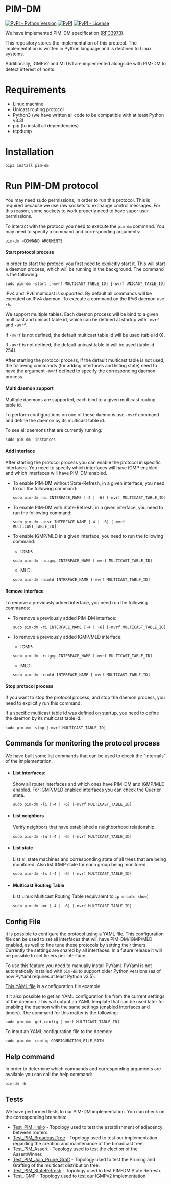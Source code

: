 # PIM-DM

[![PyPI - Python Version](https://img.shields.io/pypi/pyversions/pim-dm)](https://pypi.org/project/pim-dm/)
[![PyPI](https://img.shields.io/pypi/v/pim-dm)](https://pypi.org/project/pim-dm/)
[![PyPI - License](https://img.shields.io/pypi/l/pim-dm)](https://github.com/pedrofran12/pim_dm/blob/master/LICENSE)

We have implemented PIM-DM specification ([RFC3973](https://tools.ietf.org/html/rfc3973)).

This repository stores the implementation of this protocol. The implementation is written in Python language and is destined to Linux systems.

Additionally, IGMPv2 and MLDv1 are implemented alongside with PIM-DM to detect interest of hosts.


# Requirements

 - Linux machine
 - Unicast routing protocol
 - Python3 (we have written all code to be compatible with at least Python v3.3)
 - pip (to install all dependencies)
 - tcpdump


# Installation

  ```
  pip3 install pim-dm 
  ```



# Run PIM-DM protocol

You may need sudo permissions, in order to run this protocol. This is required because we use raw sockets to exchange control messages. For this reason, some sockets to work properly need to have super user permissions.

To interact with the protocol you need to execute the `pim-dm` command. You may need to specify a command and corresponding arguments:

   `pim-dm -COMMAND ARGUMENTS`


#### Start protocol process

In order to start the protocol you first need to explicitly start it. This will start a daemon process, which will be running in the background. The command is the following:
  ```
  sudo pim-dm -start [-mvrf MULTICAST_TABLE_ID] [-uvrf UNICAST_TABLE_ID]
  ```

IPv4 and IPv6 multicast is supported. By default all commands will be executed on IPv4 daemon. To execute a command on the IPv6 daemon use `-6`. 

We support multiple tables. Each daemon process will be bind to a given multicast and unicast table id, which can be defined at startup with `-mvrf` and `-uvrf`.

If `-mvrf` is not defined, the default multicast table id will be used (table id 0).

If `-uvrf` is not defined, the default unicast table id will be used (table id 254).

After starting the protocol process, if the default multicast table is not used, the following commands (for adding interfaces and listing state) need to have the argument `-mvrf` defined to specify the corresponding daemon process.



#### Multi daemon support

Multiple daemons are supported, each bind to a given multicast routing table id.

To perform configurations on one of these daemons use `-mvrf` command and define the daemon by its multicast table id.


To see all daemons that are currently running:

   ```
   sudo pim-dm -instances
   ```

#### Add interface

After starting the protocol process you can enable the protocol in specific interfaces. You need to specify which interfaces will have IGMP enabled and which interfaces will have PIM-DM enabled.

- To enable PIM-DM without State-Refresh, in a given interface, you need to run the following command:

   ```
   sudo pim-dm -ai INTERFACE_NAME [-4 | -6] [-mvrf MULTICAST_TABLE_ID]
   ```

- To enable PIM-DM with State-Refresh, in a given interface, you need to run the following command:

   ```
   sudo pim-dm -aisr INTERFACE_NAME [-4 | -6] [-mvrf MULTICAST_TABLE_ID]
   ```

- To enable IGMP/MLD in a given interface, you need to run the following command:

   - IGMP:
   ```
   sudo pim-dm -aiigmp INTERFACE_NAME [-mvrf MULTICAST_TABLE_ID]
   ```

   - MLD:
   ```
   sudo pim-dm -aimld INTERFACE_NAME [-mvrf MULTICAST_TABLE_ID]
   ```

#### Remove interface

To remove a previously added interface, you need run the following commands:

- To remove a previously added PIM-DM interface:

   ```
   sudo pim-dm -ri INTERFACE_NAME [-4 | -6] [-mvrf MULTICAST_TABLE_ID]
   ```

- To remove a previously added IGMP/MLD interface:
   - IGMP:
   ```
   sudo pim-dm -riigmp INTERFACE_NAME [-mvrf MULTICAST_TABLE_ID]
   ```

   - MLD:
   ```
   sudo pim-dm -rimld INTERFACE_NAME [-mvrf MULTICAST_TABLE_ID]
   ```


#### Stop protocol process

If you want to stop the protocol process, and stop the daemon process, you need to explicitly run this command:

If a specific multicast table id was defined on startup, you need to define the daemon by its multicast table id.

   ```
   sudo pim-dm -stop [-mvrf MULTICAST_TABLE_ID]
   ```



## Commands for monitoring the protocol process
We have built some list commands that can be used to check the "internals" of the implementation.

 - #### List interfaces:

	 Show all router interfaces and which ones have PIM-DM and IGMP/MLD enabled. For IGMP/MLD enabled interfaces you can check the Querier state.

   ```
   sudo pim-dm -li [-4 | -6] [-mvrf MULTICAST_TABLE_ID]
   ```

 - #### List neighbors
	 Verify neighbors that have established a neighborhood relationship.

   ```
   sudo pim-dm -ln [-4 | -6] [-mvrf MULTICAST_TABLE_ID]
   ```

 - #### List state
    List all state machines and corresponding state of all trees that are being monitored. Also list IGMP state for each group being monitored.

   ```
   sudo pim-dm -ls [-4 | -6] [-mvrf MULTICAST_TABLE_ID]
   ```

 - #### Multicast Routing Table
   List Linux Multicast Routing Table (equivalent to `ip mroute show`)

   ```
   sudo pim-dm -mr [-4 | -6] [-mvrf MULTICAST_TABLE_ID]
   ```

## Config File

It is possible to configure the protocol using a YAML file. This configuration file can be used to set all interfaces that will have PIM-DM/IGMP/MLD enabled, as well to fine tune these protocols by setting their timers. Currently the settings are shared by all interfaces. In a future release it will be possible to set timers per interface.

To use this feature you need to manually install PyYaml. PyYaml is not automatically installed with `pim-dm` to support older Python versions (as of now PyYaml requires at least Python v3.5).

[This YAML file](https://github.com/pedrofran12/pim_dm/tree/master/config/config_example.yml) is a configuration file example.

It it also possible to get an YAML configuration file from the current settings of the daemon. This will output an YAML template that can be used later for enabling the daemon with the same settings (enabled interfaces and timers). The command for this matter is the following:

   ```
   sudo pim-dm -get_config [-mvrf MULTICAST_TABLE_ID]
   ```

To input an YAML configuration file to the daemon:

   ```
   sudo pim-dm -config CONFIGURATION_FILE_PATH
   ```


## Help command
In order to determine which commands and corresponding arguments are available you can call the help command:

   ```
   pim-dm -h
   ```


## Tests

We have performed tests to our PIM-DM implementation. You can check on the corresponding branches:

- [Test_PIM_Hello](https://github.com/pedrofran12/pim_dm/tree/Test_PIM_Hello) - Topology used to test the establishment of adjacency between routers.
- [Test_PIM_BroadcastTree](https://github.com/pedrofran12/pim_dm/tree/Test_PIM_BroadcastTree) - Topology used to test our implementation regarding the creation and maintenance of the broadcast tree.
- [Test_PIM_Assert](https://github.com/pedrofran12/pim_dm/tree/Test_PIM_Assert) - Topology used to test the election of the AssertWinner.
- [Test_PIM_Join_Prune_Graft](https://github.com/pedrofran12/pim_dm/tree/Test_PIM_Join_Prune_Graft) - Topology used to test the Pruning and Grafting of the multicast distribution tree.
- [Test_PIM_StateRefresh](https://github.com/pedrofran12/pim_dm/tree/Test_PIM_StateRefresh) - Topology used to test PIM-DM State Refresh.
- [Test_IGMP](https://github.com/pedrofran12/pim_dm/tree/Test_IGMP) - Topology used to test our IGMPv2 implementation.
